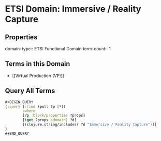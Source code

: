 # ETSI Domain: Immersive / Reality Capture

## Properties
domain-type:: ETSI Functional Domain
term-count:: 1

## Terms in this Domain

- [[Virtual Production (VP)]]

## Query All Terms
```clojure
#+BEGIN_QUERY
{:query [:find (pull ?p [*])
        :where
        [?p :block/properties ?props]
        [(get ?props :domain) ?d]
        [(clojure.string/includes? ?d "Immersive / Reality Capture")]]
}
#+END_QUERY
```